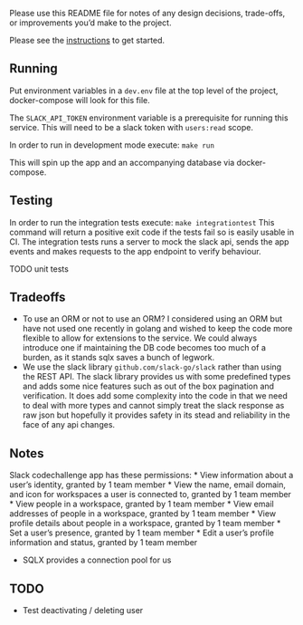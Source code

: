 Please use this README file for notes of any design decisions, trade-offs, or improvements you’d make to the project.

Please see the [instructions](INSTRUCTIONS.md) to get started.

## Running
Put environment variables in a `dev.env` file at the top level of the project,
docker-compose will look for this file.

The `SLACK_API_TOKEN` environment variable is a prerequisite for running
this service. This will need to be a slack token with `users:read` scope.

In order to run in development mode execute:
`make run`

This will spin up the app and an accompanying database via docker-compose.

## Testing
In order to run the integration tests execute:
`make integrationtest`
This command will return a positive exit code if the tests fail so is easily
usable in CI. The integration tests runs a server to mock the slack api, sends
the app events and makes requests to the app endpoint to verify behaviour.

TODO unit tests

## Tradeoffs
* To use an ORM or not to use an ORM? I considered using an ORM but have not
used one recently in golang and wished to keep the code more flexible to allow
for extensions to the service. We could always introduce one if maintaining the
DB code becomes too much of a burden, as it stands sqlx saves a bunch of legwork.
* We use the slack library `github.com/slack-go/slack` rather than using the REST
API. The slack library provides us with some predefined types and adds some nice
features such as out of the box pagination and verification. It does add some
complexity into the code in that we need to deal with more types and cannot simply
treat the slack response as raw json but hopefully it provides safety in its stead
and reliability in the face of any api changes.

## Notes
Slack codechallenge app has these permissions:
    * View information about a user’s identity, granted by 1 team member
    * View the name, email domain, and icon for workspaces a user is connected to, granted by 1 team member
    * View people in a workspace, granted by 1 team member
    * View email addresses of people in a workspace, granted by 1 team member
    * View profile details about people in a workspace, granted by 1 team member
    * Set a user’s presence, granted by 1 team member
    * Edit a user’s profile information and status, granted by 1 team member
* SQLX provides a connection pool for us

## TODO
* Test deactivating / deleting user

